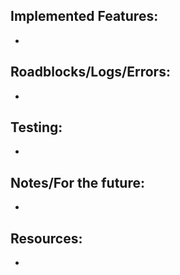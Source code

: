 ## Implemented Features:

-

## Roadblocks/Logs/Errors:

-

## Testing:

-

## Notes/For the future:

-

## Resources:

-
